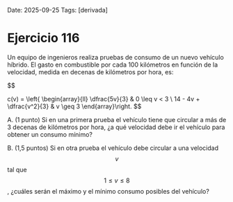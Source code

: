 Date: 2025-09-25
Tags: [derivada]

# Ejercicio 116

 
Un equipo de ingenieros realiza pruebas de consumo de un nuevo vehículo híbrido. El gasto en combustible por cada 100 kilómetros en función de la velocidad, medida en decenas de kilómetros por hora, es:

$$
 
c(v) = \left\{ \begin{array}{ll}
 \dfrac{5v}{3} &  0 \leq v < 3 \\
 14 - 4v + \dfrac{v^2}{3} &  v \geq 3
\end{array}\right.
$$

A.   (1 punto) Si en una primera prueba el vehículo tiene que circular a más de 3 decenas de kilómetros por hora, ¿a qué velocidad debe ir el vehículo para obtener un consumo mínimo?

B.   (1,5 puntos) Si en otra prueba el vehículo debe circular a una velocidad  $$ v$$   tal que  $$ 1  \leq  v  \leq  8$$  , ¿cuáles serán el máximo y el mínimo consumo posibles del vehículo?

